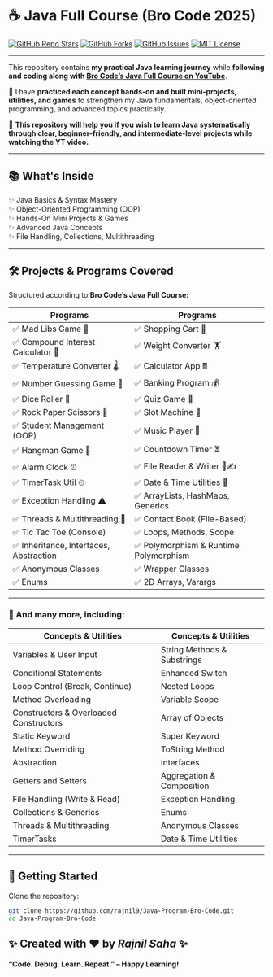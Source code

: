 

# ☕ Java Full Course (Bro Code 2025)

[![GitHub Repo Stars](https://img.shields.io/github/stars/rajnil9/Java-Program-Bro-Code?style=for-the-badge&color=orange)](https://github.com/rajnil9/Java-Program-Bro-Code/stargazers)
[![GitHub Forks](https://img.shields.io/github/forks/rajnil9/Java-Program-Bro-Code?style=for-the-badge&color=blue)](https://github.com/rajnil9/Java-Program-Bro-Code/network/members)
[![GitHub Issues](https://img.shields.io/github/issues/rajnil9/Java-Program-Bro-Code?style=for-the-badge&color=brightgreen)](https://github.com/rajnil9/Java-Program-Bro-Code/issues)
[![MIT License](https://img.shields.io/github/license/rajnil9/Java-Program-Bro-Code?style=for-the-badge&color=brightgreen)](LICENSE)


---

This repository contains **my practical Java learning journey** while **following and coding along with [Bro Code’s Java Full Course on YouTube](https://www.youtube.com/watch?v=xTtL8E4LzTQ)**.

📌 I have **practiced each concept hands-on and built mini-projects, utilities, and games** to strengthen my Java fundamentals, object-oriented programming, and advanced topics practically.

🚀 **This repository will help you if you wish to learn Java systematically through clear, beginner-friendly, and intermediate-level projects while watching the YT video.**

---

## 📚 What's Inside

✨ Java Basics & Syntax Mastery  
✨ Object-Oriented Programming (OOP)  
✨ Hands-On Mini Projects & Games  
✨ Advanced Java Concepts  
✨ File Handling, Collections, Multithreading

---

## 🛠 Projects & Programs Covered

Structured according to **Bro Code’s Java Full Course:**

| Programs | Programs |
|---|---|
| ✅ Mad Libs Game 📕 | ✅ Shopping Cart 🛒 |
| ✅ Compound Interest Calculator 💸 | ✅ Weight Converter 🏋 |
| ✅ Temperature Converter 🌡 | ✅ Calculator App 🖩 |
| ✅ Number Guessing Game 🔢 | ✅ Banking Program 💰 |
| ✅ Dice Roller 🎲 | ✅ Quiz Game 💯 |
| ✅ Rock Paper Scissors 🗿 | ✅ Slot Machine 🎰 |
| ✅ Student Management (OOP) | ✅ Music Player 🎼 |
| ✅ Hangman Game 🕺 | ✅ Countdown Timer ⏳ |
| ✅ Alarm Clock ⏰ | ✅ File Reader & Writer 📖✍ |
| ✅ TimerTask Util ⏲ | ✅ Date & Time Utilities 📆 |
| ✅ Exception Handling ⚠ | ✅ ArrayLists, HashMaps, Generics |
| ✅ Threads & Multithreading 🧵 | ✅ Contact Book (File-Based) |
| ✅ Tic Tac Toe (Console) | ✅ Loops, Methods, Scope |
| ✅ Inheritance, Interfaces, Abstraction | ✅ Polymorphism & Runtime Polymorphism |
| ✅ Anonymous Classes | ✅ Wrapper Classes |
| ✅ Enums | ✅ 2D Arrays, Varargs |

---

### 📌 And many more, including:

| Concepts & Utilities | Concepts & Utilities |
|---|---|
| Variables & User Input | String Methods & Substrings |
| Conditional Statements | Enhanced Switch |
| Loop Control (Break, Continue) | Nested Loops |
| Method Overloading | Variable Scope |
| Constructors & Overloaded Constructors | Array of Objects |
| Static Keyword | Super Keyword |
| Method Overriding | ToString Method |
| Abstraction | Interfaces |
| Getters and Setters | Aggregation & Composition |
| File Handling (Write & Read) | Exception Handling |
| Collections & Generics | Enums |
| Threads & Multithreading | Anonymous Classes |
| TimerTasks | Date & Time Utilities |

---

## 🚀 Getting Started

Clone the repository:

```bash
git clone https://github.com/rajnil9/Java-Program-Bro-Code.git
cd Java-Program-Bro-Code

```

 ## ✨ Created with ❤ by *Rajnil Saha* ✨
 
 #### “Code. Debug. Learn. Repeat.” – Happy Learning!

